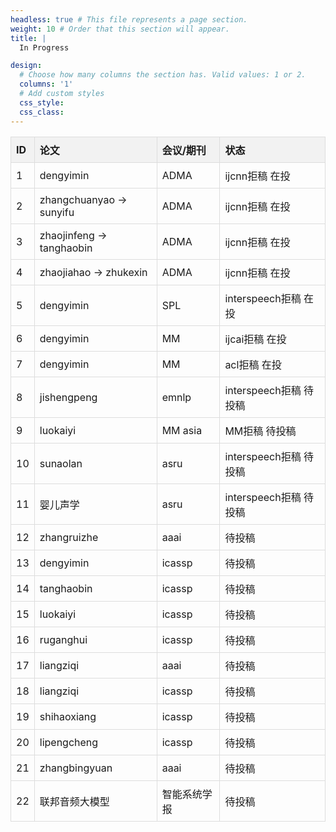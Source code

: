 ```yaml
---
headless: true # This file represents a page section.
weight: 10 # Order that this section will appear.
title: |
  In Progress

design:
  # Choose how many columns the section has. Valid values: 1 or 2.
  columns: '1'
  # Add custom styles
  css_style:
  css_class:
---
```

<style>
  table {
    border-collapse: collapse;
  }

  th {
    background-color: #f2f2f2;
    border: 1px solid #ddd;
    padding: 8px;
    text-align: left;
  }

  td {
    border: 1px solid #ddd;
    padding: 8px;
  }
</style>

<table>
  <tr>
    <th>ID</th>
    <th>论文</th>
    <th>会议/期刊</th>
    <th>状态</th>
  </tr>
  <tr>
    <td>1</td>
    <td>dengyimin</td>
    <td>ADMA</td>
    <td>ijcnn拒稿 在投</td>
  </tr>
  <tr>
    <td>2</td>
    <td>zhangchuanyao -&gt; sunyifu</td>
    <td>ADMA</td>
    <td>ijcnn拒稿 在投</td>
  </tr>
  <tr>
    <td>3</td>
    <td>zhaojinfeng -&gt; tanghaobin</td>
    <td>ADMA</td>
    <td>ijcnn拒稿 在投</td>
  </tr>
  <tr>
    <td>4</td>
    <td>zhaojiahao -&gt; zhukexin</td>
    <td>ADMA</td>
    <td>ijcnn拒稿 在投</td>
  </tr>
  <tr>
    <td>5</td>
    <td>dengyimin</td>
    <td>SPL</td>
    <td>interspeech拒稿 在投</td>
  </tr>
  <tr>
    <td>6</td>
    <td>dengyimin</td>
    <td>MM</td>
    <td>ijcai拒稿 在投</td>
  </tr>
  <tr>
    <td>7</td>
    <td>dengyimin</td>
    <td>MM</td>
    <td>acl拒稿 在投</td>
  </tr>
  <tr>
    <td>8</td>
    <td>jishengpeng</td>
    <td>emnlp</td>
    <td>interspeech拒稿 待投稿</td>
  </tr>
  <tr>
    <td>9</td>
    <td>luokaiyi</td>
    <td>MM asia</td>
    <td>MM拒稿 待投稿</td>
  </tr>
  <tr>
    <td>10</td>
    <td>sunaolan</td>
    <td>asru</td>
    <td>interspeech拒稿 待投稿</td>
  </tr>
  <tr>
    <td>11</td>
    <td>婴儿声学</td>
    <td>asru</td>
    <td>interspeech拒稿 待投稿</td>
  </tr>
  <tr>
    <td>12</td>
    <td>zhangruizhe</td>
    <td>aaai</td>
    <td>待投稿</td>
  </tr>
  <tr>
    <td>13</td>
    <td>dengyimin</td>
    <td>icassp</td>
    <td>待投稿</td>
  </tr>
  <tr>
    <td>14</td>
    <td>tanghaobin</td>
    <td>icassp</td>
    <td>待投稿</td>
  </tr>
  <tr>
    <td>15</td>
    <td>luokaiyi</td>
    <td>icassp</td>
    <td>待投稿</td>
  </tr>
  <tr>
    <td>16</td>
    <td>ruganghui</td>
    <td>icassp</td>
    <td>待投稿</td>
  </tr>
  <tr>
    <td>17</td>
    <td>liangziqi</td>
    <td>aaai</td>
    <td>待投稿</td>
  </tr>
  <tr>
    <td>18</td>
    <td>liangziqi</td>
    <td>icassp</td>
    <td>待投稿</td>
  </tr>
  <tr>
    <td>19</td>
    <td>shihaoxiang</td>
    <td>icassp</td>
    <td>待投稿</td>
  </tr>
  <tr>
    <td>20</td>
    <td>lipengcheng</td>
    <td>icassp</td>
    <td>待投稿</td>
  </tr>
  <tr>
    <td>21</td>
    <td>zhangbingyuan</td>
    <td>aaai</td>
    <td>待投稿</td>
  </tr>
  <tr>
    <td>22</td>
    <td>联邦音频大模型</td>
    <td>智能系统学报</td>
    <td>待投稿</td>
  </tr>
</table>
